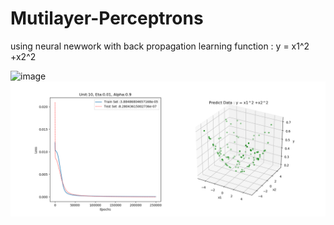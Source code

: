 # Mutilayer-Perceptrons
using neural newwork with back propagation learning function : y = x1^2 +x2^2 

![image](https://github.com/LiaoSteve/Mutilayer-Perceptrons/blob/master/2019-11-03_19-58-12.png)
![image](https://github.com/LiaoSteve/Back-propagation-Neural-Network/blob/master/2019-10-30_14-38-19.png)
